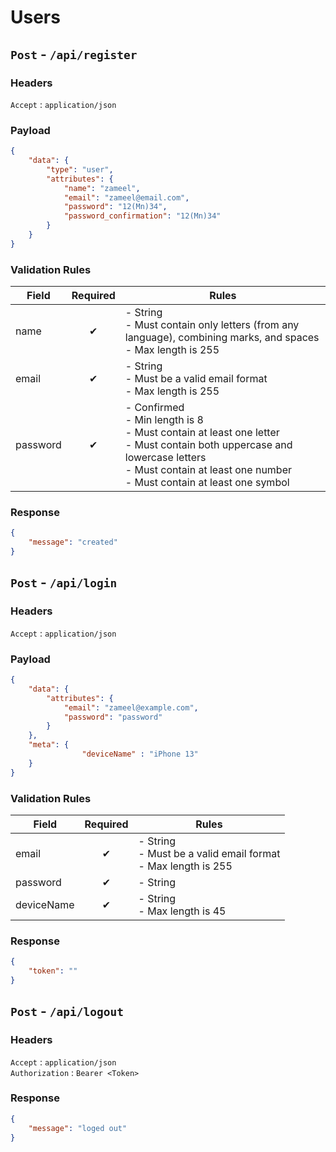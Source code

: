 # Users

## `Post` - `/api/register`

### Headers

`Accept` : `application/json`

### Payload

~~~json
{
    "data": {
        "type": "user",
        "attributes": {
            "name": "zameel",
            "email": "zameel@email.com",
            "password": "12(Mn)34",
            "password_confirmation": "12(Mn)34"
        }
    }
}
~~~

### Validation Rules

| Field    | Required | Rules |
|----------|:--------:|-----------------------------------------------------------------------------------------------------------------------------------------------------------|
| name     | ✔       | - String  <br> - Must contain only letters (from any language), combining marks, and spaces  <br> - Max length is 255 |
| email    | ✔       | - String  <br> - Must be a valid email format  <br> - Max length is 255 |
| password | ✔       | - Confirmed  <br> - Min length is 8  <br> - Must contain at least one letter  <br> - Must contain both uppercase and lowercase letters  <br> - Must contain at least one number  <br> - Must contain at least one symbol |

### Response

~~~json
{
    "message": "created"
}
~~~

## `Post` - `/api/login`

### Headers

`Accept` : `application/json`

### Payload

~~~json
{
    "data": {
        "attributes": {
            "email": "zameel@example.com",
            "password": "password"
        }
    },
    "meta": {
                "deviceName" : "iPhone 13"
    }
}
~~~

### Validation Rules

| Field      | Required | Rules |
|------------|:--------:|------------------------------------------------|
| email      | ✔        | - String  <br> - Must be a valid email format  <br> - Max length is 255 |
| password   | ✔        | - String |
| deviceName | ✔        | - String  <br> - Max length is 45 |


### Response

~~~json
{
    "token": ""
}
~~~

## `Post` - `/api/logout`

### Headers

`Accept` : `application/json` <br>
`Authorization` : `Bearer <Token>`

### Response

~~~json
{
    "message": "loged out"
}
~~~
